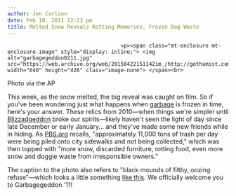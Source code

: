 ```yaml
---
author: Jen Carlson
date: Feb 10, 2011 12:23 pm
title: Melted Snow Reveals Rotting Memories, Frozen Dog Waste
---
```


	
										<p><span class="mt-enclosure mt-enclosure-image" style="display: inline;"> <img alt="garbagegeddon0211.jpg" src="https://web.archive.org/web/20150422151142im_/http://gothamist.com/attachments/arts_jen/garbagegeddon0211.jpg" width="640" height="426" class="image-none"> </span><br>
<span class="photo_caption">Photo via the AP</span></p>

<p>This week, as the snow melted, the big reveal was caught on film. So if you&apos;ve been wondering just what happens when <a href="https://web.archive.org/web/20150422151142/http://gothamist.com/2011/01/31/they_are_taking_the_garbage_away_ag.php">garbage</a> is frozen in time, here&apos;s your answer. These relics from 2010&#x2014;when things we&apos;re simpler until <a href="https://web.archive.org/web/20150422151142/http://gothamist.com/tags/blizzadgeddon">Blizzadgeddon</a> broke our spirits&#x2014;likely haven&apos;t seen the light of day since late December or early January... and they&apos;ve made some new friends while in hiding. As <a href="https://web.archive.org/web/20150422151142/http://www.pbs.org/wnet/need-to-know/the-daily-need/photo-what-lies-beneath/7171/">PBS.org</a> recalls, &quot;approximately 11,000 tons of trash per day were being piled onto city sidewalks and not being collected,&quot; which was then topped with &quot;more snow, discarded furniture, rotting food, even more snow and doggie waste from irresponsible owners.&quot;</p>

<p>The caption to the photo also refers to &quot;black mounds of filthy, oozing refuse&quot;&#x2014;which looks a little something <a href="https://web.archive.org/web/20150422151142/http://gothamist.com/2011/02/07/black_snow.php">like this</a>. We officially welcome you to Garbagegeddon &apos;11!</p>					
										
									
				